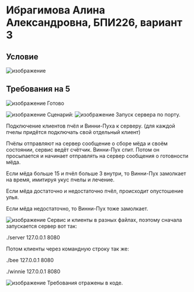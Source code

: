 # Ибрагимова Алина Александровна, БПИ226, вариант 3
## Условие
![изображение](https://github.com/AlinaMalinafff/OSI/assets/150148650/97a15f1f-d5a4-49e7-8dd0-a1208768e844)
## Требования на 5
![изображение](https://github.com/AlinaMalinafff/OSI/assets/150148650/73c61ca4-351f-429e-b6f2-735f7c8ff77b)
Готово

![изображение](https://github.com/AlinaMalinafff/OSI/assets/150148650/59f3544d-ad44-4aac-87f5-d5c261b6ac28)
Сценарий:
![изображение](https://github.com/AlinaMalinafff/OSI/assets/150148650/e6bcd734-822c-44c8-909b-6d0e3f2121df)
Запуск сервера по порту.

Подключение клиентов пчёл и Винни-Пуха к серверу.
(для каждой пчелы придётся подключать свой отдельный клиент)

Пчёлы отправляют на сервер сообщение о сборе мёда и своём состоянии, сервис ведёт счётчик. Винни-Пух спит. Потом он просыпается и начинает отправлять на сервер сообщения о готовности мёда.

Если мёда больше 15 и пчёл больше 3 внутри, то Винни-Пух замолкает на время, имитируя укус пчелы и лечение.

Если мёда достаточно и недостаточно пчёл, происходит опустошение улья.

Если мёда недостаточно, то Винни-Пух тоже замолкает.

![изображение](https://github.com/AlinaMalinafff/OSI/assets/150148650/8d332cb0-2764-48bf-9b81-10b00f7d1abb)
Сервис и клиенты в разных файлах, поэтому сначала запускается сервер вот так:

./server 127.0.0.1 8080

Потом клиенты через командную строку так же:

./bee 127.0.0.1 8080

./winnie 127.0.0.1 8080

![изображение](https://github.com/AlinaMalinafff/OSI/assets/150148650/f64f9cfc-0dd9-44bd-8519-ed45aa74106a)
Требования отражены в коде.
